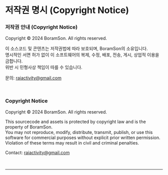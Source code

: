# 저작권 명시 (Copyright Notice)

### 저작권 안내 (Copyright Notice)

Copyright © 2024 BoramSon. All rights reserved.

이 소스코드 및 콘텐츠는 저작권법에 따라 보호되며, BoramSon의 소유입니다.  
명시적인 서면 허가 없이 이 소프트웨어의 복제, 수정, 배포, 전송, 게시, 상업적 이용을 금합니다.  
위반 시 민형사상 책임이 따를 수 있습니다.

문의: raiactivity@gmail.com

<br/>

### Copyright Notice

Copyright © 2024 BoramSon. All rights reserved.

This sourcecode and assets is protected by copyright law and is the property of BoramSon.  
You may not reproduce, modify, distribute, transmit, publish, or use this software for commercial purposes without explicit prior written permission.  
Violation of these terms may result in civil and criminal penalties.

Contact: raiactivity@gmail.com

<br/>

---

<br/><br/><br/><br/>
